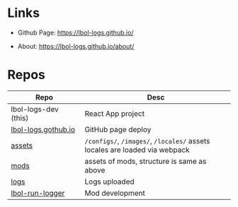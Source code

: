 # Links

- Github Page: https://lbol-logs.github.io/

- About: https://lbol-logs.github.io/about/

# Repos

| Repo | Desc |
| --- | --- |
| lbol-logs-dev (this)| React App project |
| [lbol-logs.gothub.io](https://github.com/lbol-logs/lbol-logs.github.io/) | GitHub page deploy |
| [assets](https://github.com/lbol-logs/assets/) | `/configs/`, `/images/`, `/locales/` assets<br />locales are loaded via webpack |
| [mods](https://github.com/lbol-logs/mods/docs/) | assets of mods, structure is same as above |
| [logs](https://github.com/lbol-logs/logs) | Logs uploaded |
| [lbol-run-logger](https://github.com/lbol-logs/lbol-run-logger/) | Mod development |